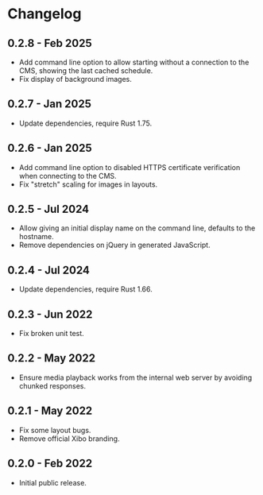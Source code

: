 # Changelog

## 0.2.8 - Feb 2025

- Add command line option to allow starting without a
  connection to the CMS, showing the last cached schedule.
- Fix display of background images.

## 0.2.7 - Jan 2025

- Update dependencies, require Rust 1.75.

## 0.2.6 - Jan 2025

- Add command line option to disabled HTTPS certificate
  verification when connecting to the CMS.
- Fix "stretch" scaling for images in layouts.

## 0.2.5 - Jul 2024

- Allow giving an initial display name on the command line,
  defaults to the hostname.
- Remove dependencies on jQuery in generated JavaScript.

## 0.2.4 - Jul 2024

- Update dependencies, require Rust 1.66.

## 0.2.3 - Jun 2022

- Fix broken unit test.

## 0.2.2 - May 2022

- Ensure media playback works from the internal web server
  by avoiding chunked responses.

## 0.2.1 - May 2022

- Fix some layout bugs.
- Remove official Xibo branding.

## 0.2.0 - Feb 2022

- Initial public release.
